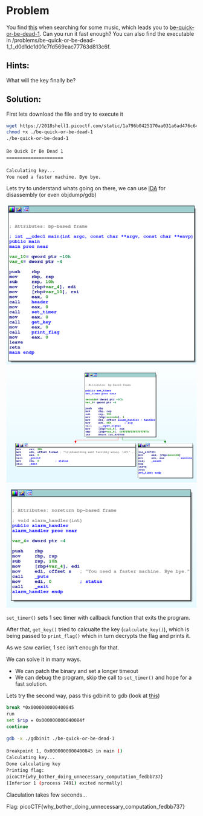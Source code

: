 # Problem
You find [this](https://www.youtube.com/watch?v=CTt1vk9nM9c) when searching for some music, which leads you to [be-quick-or-be-dead-1](https://2018shell1.picoctf.com/static/1a796b0425170aa031a6ad476c64bf75/be-quick-or-be-dead-1). Can you run it fast enough? You can also find the executable in /problems/be-quick-or-be-dead-1_1_d0d1dc1d01c7fd569eac77763d813c6f.

## Hints:
What will the key finally be?

## Solution:

First lets download the file and try to execute it
```bash
wget https://2018shell1.picoctf.com/static/1a796b0425170aa031a6ad476c64bf75/be-quick-or-be-dead-1
chmod +x ./be-quick-or-be-dead-1
./be-quick-or-be-dead-1

Be Quick Or Be Dead 1
=====================

Calculating key...
You need a faster machine. Bye bye.
```

Lets try to understand whats going on there, we can use [IDA](https://www.hex-rays.com/products/ida/) for disassembly (or even objdump/gdb)

![screenshot 1](./screenshot-1.png)
![screenshot 2](./screenshot-2.png)
![screenshot 3](./screenshot-3.png)

```set_timer()``` sets 1 sec timer with callback function that exits the program.

After that, ```get_key()``` tried to calcualte the key (```calculate_key()```), which is being passed to ```print_flag()``` which in turn decrypts the flag and prints it.

As we saw earlier, 1 sec isn't enough for that.

We can solve it in many ways.
* We can patch the binary and set a longer timeout
* We can debug the program, skip the call to ```set_timer()``` and hope for a fast solution.

Lets try the second way, pass this gdbinit to gdb (look at [this](https://sourceware.org/gdb/onlinedocs/gdb/Init-File-in-the-Current-Directory.html))
```bash
break *0x0000000000400845
run
set $rip = 0x000000000040084f
continue
```

```bash
gdb -x ./gdbinit ./be-quick-or-be-dead-1

Breakpoint 1, 0x0000000000400845 in main ()
Calculating key...
Done calculating key
Printing flag:
picoCTF{why_bother_doing_unnecessary_computation_fedbb737}
[Inferior 1 (process 7491) exited normally]
```

Claculation takes few seconds...

Flag: picoCTF{why_bother_doing_unnecessary_computation_fedbb737}
